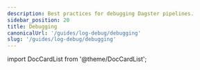 ```yaml
---
description: Best practices for debugging Dagster pipelines.
sidebar_position: 20
title: Debugging
canonicalUrl: '/guides/log-debug/debugging'
slug: '/guides/log-debug/debugging'
---
```


import DocCardList from '@theme/DocCardList';

<DocCardList />
